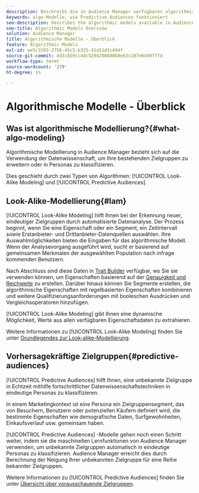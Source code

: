 ```yaml
---
description: Beschreibt die in Audience Manager verfügbaren algorithmischen Modelle.
keywords: algo-Modelle, wie Predictive Audiences funktioniert
seo-description: Describes the algorithmic models available in Audience Manager.
seo-title: Algorithmic Models Overview
solution: Audience Manager
title: Algorithmische Modelle - Überblick
feature: Algorithmic Models
exl-id: ee5c3392-2756-45c5-b325-41a51d3c494f
source-git-commit: 4d3c859cc4dc5294286680b0e63c287e0409f7fd
workflow-type: tm+mt
source-wordcount: '279'
ht-degree: 1%

---
```


# Algorithmische Modelle - Überblick

## Was ist algorithmische Modellierung?{#what-algo-modeling}

Algorithmische Modellierung in Audience Manager bezieht sich auf die Verwendung der Datenwissenschaft, um Ihre bestehenden Zielgruppen zu erweitern oder in Personas zu klassifizieren.

Dies geschieht durch zwei Typen von Algorithmen: [!UICONTROL Look-Alike Modeling] und [!UICONTROL Predictive Audiences].

## Look-Alike-Modellierung{#lam}

[!UICONTROL Look-Alike Modeling] hilft Ihnen bei der Erkennung neuer, eindeutiger Zielgruppen durch automatisierte Datenanalyse. Der Prozess beginnt, wenn Sie eine Eigenschaft oder ein Segment, ein Zeitintervall sowie Erstanbieter- und Drittanbieter-Datenquellen auswählen. Ihre Auswahlmöglichkeiten bieten die Eingaben für das algorithmische Modell. Wenn der Analysevorgang ausgeführt wird, sucht er basierend auf gemeinsamen Merkmalen der ausgewählten Population nach infrage kommenden Benutzern.

Nach Abschluss sind diese Daten in [Trait Builder](../../features/traits/about-trait-builder.md) verfügbar, wo Sie sie verwenden können, um Eigenschaften basierend auf der [Genauigkeit und Reichweite](../../features/traits/trait-accuracy-reach.md) zu erstellen. Darüber hinaus können Sie Segmente erstellen, die algorithmische Eigenschaften mit regelbasierten Eigenschaften kombinieren und weitere Qualifizierungsanforderungen mit booleschen Ausdrücken und Vergleichsoperatoren hinzufügen.

[!UICONTROL Look-Alike Modeling] gibt Ihnen eine dynamische Möglichkeit, Werte aus allen verfügbaren Eigenschaftsdaten zu extrahieren.

Weitere Informationen zu [!UICONTROL Look-Alike Modeling] finden Sie unter [Grundlegendes zur Look-alike-Modellierung](understanding-models.md).

## Vorhersagekräftige Zielgruppen{#predictive-audiences}

[!UICONTROL Predictive Audiences] hilft Ihnen, eine unbekannte Zielgruppe in Echtzeit mithilfe fortschrittlicher Datenwissenschaftstechniken in eindeutige Personas zu klassifizieren.

In einem Marketingkontext ist eine Persona ein Zielgruppensegment, das von Besuchern, Benutzern oder potenziellen Käufern definiert wird, die bestimmte Eigenschaften wie demografische Daten, Surfgewohnheiten, Einkaufsverlauf usw. gemeinsam haben.

[!UICONTROL Predictive Audiences] -Modelle gehen noch einen Schritt weiter, indem sie die maschinellen Lernfunktionen von Audience Manager verwenden, um unbekannte Zielgruppen automatisch in eindeutige Personas zu klassifizieren. Audience Manager erreicht dies durch Berechnung der Neigung Ihrer unbekannten Zielgruppe für eine Reihe bekannter Zielgruppen.

Weitere Informationen zu [!UICONTROL Predictive Audiences] finden Sie unter [Übersicht über vorausschauende Zielgruppen](predictive-audiences.md).
